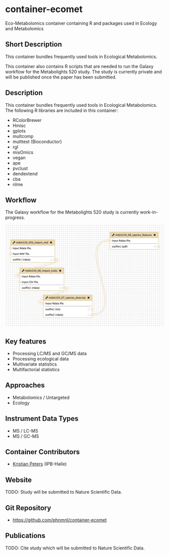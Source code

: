 # container-ecomet
Eco-Metabolomics container containing R and packages used in Ecology and Metabolomics

## Short Description

This container bundles frequently used tools in Ecological Metabolomics.

This container also contains R scripts that are needed to run the Galaxy workflow for the Metabolights 520 study. The study is currently private and will be published once the paper has been submitted.

## Description

This container bundles frequently used tools in Ecological Metabolomics. The following R libraries are included in this container:
- RColorBrewer
- Hmisc
- gplots
- multcomp
- multtest (Bioconductor)
- rgl
- mixOmics
- vegan
- ape
- pvclust
- dendextend
- cba
- nlme

## Workflow

The Galaxy workflow for the Metabolights 520 study is currently work-in-progress.

![metabolights520_workflow](galaxy/mtbls520_workflow.jpg)

## Key features

- Processing LC/MS and GC/MS data
- Processing ecological data
- Multivariate statistics
- Multifactorial statistics

## Approaches

- Metabolomics / Untargeted
- Ecology

## Instrument Data Types

- MS / LC-MS
- MS / GC-MS

## Container Contributors

- [Kristian Peters](https://github.com/korseby) (IPB-Halle)

## Website

TODO: Study will be submitted to Nature Scientific Data.

## Git Repository

- https://github.com/phnmnl/container-ecomet

## Publications

TODO: Cite study which will be submitted to Nature Scientific Data.


